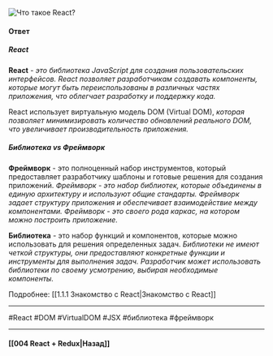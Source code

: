 ![Что такое React?](https://youtu.be/7TvS0iKR3_c?t=638)

#### Ответ

##### React

**React** - *это библиотека JavaScript для создания пользовательских интерфейсов.* *React позволяет разработчикам создавать компоненты, которые могут быть переиспользованы в различных частях приложения, что облегчает разработку и поддержку кода.*

React использует виртуальную модель DOM (Virtual DOM), *которая позволяет минимизировать количество обновлений реального DOM, что увеличивает производительность приложения.* 

##### Библиотека vs Фреймворк

**Фреймворк** - это полноценный набор инструментов, который предоставляет разработчику шаблоны и готовые решения для создания приложений. *Фреймворк - это набор библиотек, которые объединены в единую архитектуру и используют общие стандарты. Фреймворк задает структуру приложения и обеспечивает взаимодействие между компонентами. Фреймворк - это своего рода каркас, на котором можно построить приложение.*

**Библиотека** - это набор функций и компонентов, которые можно использовать для решения определенных задач. *Библиотеки не имеют четкой структуры, они предоставляют конкретные функции и инструменты для выполнения задач. Разработчик может использовать библиотеки по своему усмотрению, выбирая необходимые компоненты.*

Подробнее: [[1.1.1 Знакомство с React|Знакомство с React]]

____
#React #DOM #VirtualDOM #JSX #библиотека #фреймворк 

____

#### [[004 React + Redux|Назад]]